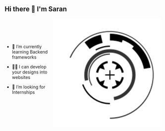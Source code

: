 ## Hi there 👋 I'm Saran

<img align="right" height="350" width="350" src="https://raw.githubusercontent.com/saran-3012/automatic-svg-spinner/main/spinner-color.svg" alt="Spinner">

<br /><br /><br /><br />

- 🌱 I’m currently learning Backend frameworks
  
- 👨‍💻 I can develop your designs into websites
  
- 🤔 I’m looking for Internships

